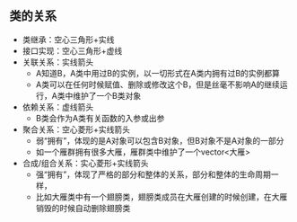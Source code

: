 ## 类的关系
- 类继承：空心三角形+实线
- 接口实现：空心三角形+虚线
- 关联关系：实线箭头
    - A知道B，A类中用过B的实例，以一切形式在A类内拥有过B的实例都算
    - A类可以在任何时候赋值、删除或修改这个B，但是丝毫不影响A的继续运行，A类中维护了一个B类对象
- 依赖关系：虚线箭头
    - B类会作为A类有关函数的入参或出参
- 聚合关系：空心菱形+实线箭头
    - 弱“拥有”，体现的是A对象可以包含B对象，但B对象不是A对象的一部分
    - 如一个雁群拥有很多大雁，雁群类中维护了一个vector<大雁>
- 合成/组合关系：实心菱形+实线箭头
    - 强“拥有”，体现了严格的部分和整体的关系，部分和整体的生命周期一样，
    - 比如大雁类中有一个翅膀类，翅膀类成员在大雁创建的时候创建，在大雁销毁的时候自动删除翅膀类


